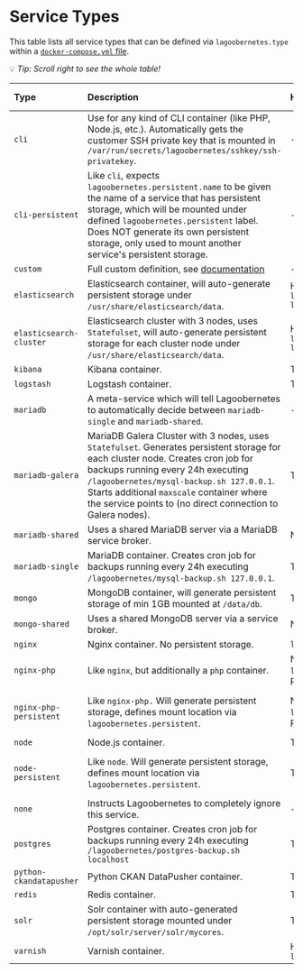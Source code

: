 # Service Types

This table lists all service types that can be defined via `lagoobernetes.type` within a [`docker-compose.yml` file](docker-compose_yml.md).

💡 _Tip: Scroll right to see the whole table!_

| Type | Description | Healthcheck | Exposed Ports | Auto generated routes | Additional customization parameters |
| :--- | :--- | :--- | :--- | :--- | :--- |
| `cli` | Use for any kind of CLI container \(like PHP, Node.js, etc.\). Automatically gets the customer SSH private key that is mounted in `/var/run/secrets/lagoobernetes/sshkey/ssh-privatekey`. | - | - | - |  |
| `cli-persistent` | Like `cli`, expects `lagoobernetes.persistent.name` to be given the name of a service that has persistent storage, which will be mounted under defined `lagoobernetes.persistent` label. Does NOT generate its own persistent storage, only used to mount another service's persistent storage. | - | - | `lagoobernetes.persistent.name`, `lagoobernetes.persistent` |  |
| `custom` | Full custom definition, see [documentation](docker-compose_yml.md#custom-type) | - | - | - | - |
| `elasticsearch` | Elasticsearch container, will auto-generate persistent storage under `/usr/share/elasticsearch/data`. | HTTP on `localhost:9200/_cluster/health?local=true` | `9200` | - | `lagoobernetes.persistent.size` |
| `elasticsearch-cluster` | Elasticsearch cluster with 3 nodes, uses `Statefulset`, will auto-generate persistent storage for each cluster node under `/usr/share/elasticsearch/data`. | HTTP on `localhost:9200/_cluster/health?local=true` | `9200`, `9300` | - | - |
| `kibana` | Kibana container. | TCP connection on `5601` | `5601` | yes | - |
| `logstash` | Logstash container. | TCP connection on `9600` | `9600` | - | - |
| `mariadb` | A meta-service which will tell Lagoobernetes to automatically decide between `mariadb-single` and `mariadb-shared`. | - | - | - | - |
| `mariadb-galera` | MariaDB Galera Cluster with 3 nodes, uses `Statefulset`. Generates persistent storage for each cluster node. Creates cron job for backups running every 24h executing `/lagoobernetes/mysql-backup.sh 127.0.0.1`. Starts additional `maxscale` container where the service points to \(no direct connection to Galera nodes\). | TCP connection on `3306` | `3306` | - | `lagoobernetes.persistent.size` |
| `mariadb-shared` | Uses a shared MariaDB server via a MariaDB service broker. | Not Needed | `3306` | - | - |
| `mariadb-single` | MariaDB container. Creates cron job for backups running every 24h executing `/lagoobernetes/mysql-backup.sh 127.0.0.1`. | TCP connection on `3306` | `3306` | - | `lagoobernetes.persistent.size` |
| `mongo` | MongoDB container, will generate persistent storage of min 1GB mounted at `/data/db`. | TCP connection on `27017` | `27017` | - | - |
| `mongo-shared` | Uses a shared MongoDB server via a service broker. | Not Needed | `27017` | - | - |
| `nginx` | Nginx container. No persistent storage. | `localhost:50000/nginx_status` | `8080` | yes | - |
| `nginx-php` | Like `nginx`, but additionally a `php` container. | Nginx: `localhost:50000/nginx_status`, PHP: `/usr/sbin/check_fcgi` | `8080` | yes | - |
| `nginx-php-persistent` | Like `nginx-php.` Will generate persistent storage, defines mount location via `lagoobernetes.persistent`. | Nginx: `localhost:50000/nginx_status`, PHP: `/usr/sbin/check_fcgi` | http on `8080` | yes | `lagoobernetes.persistent`, `lagoobernetes.persistent.name`, `lagoobernetes.persistent.size`, `lagoobernetes.persistent.class` |
| `node` | Node.js container. | TCP connection on `3000` | `3000` | yes | - |
| `node-persistent` | Like `node`. Will generate persistent storage, defines mount location via `lagoobernetes.persistent`. | TCP connection on `3000` | `3000` | yes | `lagoobernetes.persistent`, `lagoobernetes.persistent.name`, `lagoobernetes.persistent.size`, `lagoobernetes.persistent.class` |
| `none` | Instructs Lagoobernetes to completely ignore this service. | - | - | - | - |
| `postgres` | Postgres container. Creates cron job for backups running every 24h executing `/lagoobernetes/postgres-backup.sh localhost` | TCP connection on `5432` | `5432` | - | `lagoobernetes.persistent.size` |
| `python-ckandatapusher` | Python CKAN DataPusher container. | TCP connection on `8800` | `8800` | yes | - |
| `redis` | Redis container. | TCP connection on `6379` | `6379` | - | - |
| `solr` | Solr container with auto-generated persistent storage mounted under `/opt/solr/server/solr/mycores`. | TCP connection on `8983` | `8983` | - | - |
| `varnish` | Varnish container. | HTTP request `localhost:8080/varnish_status` | `8080` | yes | - |

